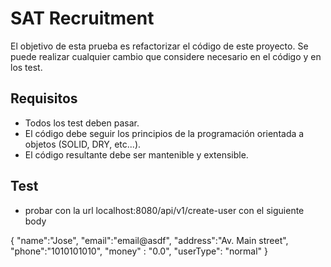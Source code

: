 # SAT Recruitment

El objetivo de esta prueba es refactorizar el código de este proyecto.
Se puede realizar cualquier cambio que considere necesario en el código y en los test.


## Requisitos 

- Todos los test deben pasar.
- El código debe seguir los principios de la programación orientada a objetos (SOLID, DRY, etc...).
- El código resultante debe ser mantenible y extensible.

## Test

- probar con la url localhost:8080/api/v1/create-user con el siguiente body

{
"name":"Jose",
"email":"email@asdf",
"address":"Av. Main street",
"phone":"1010101010",
"money" : "0.0",
"userType": "normal"
}